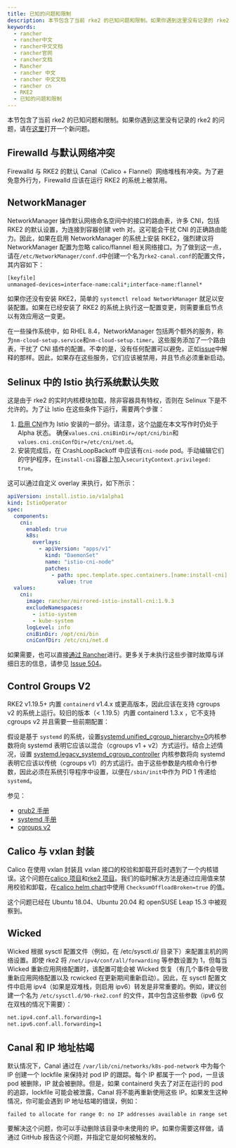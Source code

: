 ```yaml
---
title: 已知的问题和限制
description: 本节包含了当前 rke2 的已知问题和限制。如果你遇到这里没有记录的 rke2 的问题，请在[这里](https://github.com/rancher/rke2/issues)打开一个新问题。
keywords:
  - rancher
  - rancher中文
  - rancher中文文档
  - rancher官网
  - rancher文档
  - Rancher
  - rancher 中文
  - rancher 中文文档
  - rancher cn
  - RKE2
  - 已知的问题和限制
---
```


本节包含了当前 rke2 的已知问题和限制。如果你遇到这里没有记录的 rke2 的问题，请在[这里](https://github.com/rancher/rke2/issues)打开一个新问题。

## Firewalld 与默认网络冲突

Firewalld 与 RKE2 的默认 Canal（Calico + Flannel）网络堆栈有冲突。为了避免意外行为，Firewalld 应该在运行 RKE2 的系统上被禁用。

## NetworkManager

NetworkManager 操作默认网络命名空间中的接口的路由表，许多 CNI，包括 RKE2 的默认设置，为连接到容器创建 veth 对。这可能会干扰 CNI 的正确路由能力。因此，如果在启用 NetworkManager 的系统上安装 RKE2，强烈建议将 NetworkManager 配置为忽略 calico/flannel 相关网络接口。为了做到这一点，请在`/etc/NetworkManager/conf.d`中创建一个名为`rke2-canal.conf`的配置文件，其内容如下：

```bash
[keyfile]
unmanaged-devices=interface-name:cali*;interface-name:flannel*
```

如果你还没有安装 RKE2，简单的 `systemctl reload NetworkManager` 就足以安装配置。如果在已经安装了 RKE2 的系统上执行这一配置变更，则需要重启节点以有效应用这一变更。

在一些操作系统中，如 RHEL 8.4，NetworkManager 包括两个额外的服务，称为`nm-cloud-setup.service`和`nm-cloud-setup.timer`。这些服务添加了一个路由表，干扰了 CNI 插件的配置。不幸的是，没有任何配置可以避免，正如[issue](https://github.com/rancher/rke2/issues/1053)中解释的那样。因此，如果存在这些服务，它们应该被禁用，并且节点必须重新启动。

## Selinux 中的 Istio 执行系统默认失败

这是由于 rke2 的实时内核模块加载，除非容器具有特权，否则在 Selinux 下是不允许的。为了让 Istio 在这些条件下运行，需要两个步骤：

1. [启用 CNI](https://istio.io/latest/docs/setup/additional-setup/cni/)作为 Istio 安装的一部分。请注意，这个[功能](https://istio.io/latest/about/feature-stages/)在本文写作时仍处于 Alpha 状态。 确保`values.cni.cniBinDir=/opt/cni/bin`和`values.cni.cniConfDir=/etc/cni/net.d`。
2. 安装完成后，在 CrashLoopBackoff 中应该有`cni-node` pod。手动编辑它们的守护程序，在`install-cni`容器上加入`securityContext.privileged: true`。

这可以通过自定义 overlay 来执行，如下所示：

```yaml
apiVersion: install.istio.io/v1alpha1
kind: IstioOperator
spec:
  components:
    cni:
      enabled: true
      k8s:
        overlays:
          - apiVersion: "apps/v1"
            kind: "DaemonSet"
            name: "istio-cni-node"
            patches:
              - path: spec.template.spec.containers.[name:install-cni].securityContext.privileged
                value: true
  values:
    cni:
      image: rancher/mirrored-istio-install-cni:1.9.3
      excludeNamespaces:
        - istio-system
        - kube-system
      logLevel: info
      cniBinDir: /opt/cni/bin
      cniConfDir: /etc/cni/net.d
```

如果需要，也可以直接[通过 Rancher](https://github.com/rancher/rancher/issues/27377#issuecomment-739075400)进行。更多关于未执行这些步骤时故障与详细日志的信息，请参见 [Issue 504](https://github.com/rancher/rke2/issues/504)。

## Control Groups V2

RKE2 v1.19.5+ 内置 `containerd` v1.4.x 或更高版本，因此应该在支持 cgroups v2 的系统上运行。较旧的版本（< 1.19.5）内置 containerd 1.3.x ，它不支持 cgroups v2 并且需要一些前期配置：

假设是基于 `systemd` 的系统，设置[systemd.unified_cgroup_hierarchy=0](https://www.freedesktop.org/software/systemd/man/systemd.html#systemd.unified_cgroup_hierarchy)内核参数将向 systemd 表明它应该以混合（cgroups v1 + v2）方式运行。结合上述情况，设置 [systemd.legacy_systemd_cgroup_controller](https://www.freedesktop.org/software/systemd/man/systemd.html#systemd.legacy_systemd_cgroup_controller) 内核参数将向 systemd 表明它应该以传统（cgroups v1）的方式运行。由于这些参数是内核命令行参数，因此必须在系统引导程序中设置，以便在`/sbin/init`中作为 PID 1 传递给`systemd`。

参见：

- [grub2 手册](https://www.gnu.org/software/grub/manual/grub/grub.html#linux)
- [systemd 手册](https://www.freedesktop.org/software/systemd/man/systemd.html#Kernel%20Command%20Line)
- [cgroups v2](https://www.kernel.org/doc/html/latest/admin-guide/cgroup-v2.html)

## Calico 与 vxlan 封装

Calico 在使用 vxlan 封装且 vxlan 接口的校验和卸载开启时遇到了一个内核错误。这个问题在[calico 项目](https://github.com/projectcalico/calico/issues/3145)和[rke2 项目](https://github.com/rancher/rke2/issues/1541)。我们的临时解决方法是通过应用值来禁用校验和卸载，在[calico helm chart](https://github.com/rancher/rke2-charts/blob/main/charts/rke2-calico/rke2-calico/v3.19.2-203/values.yaml#L51-L53)中使用 `ChecksumOffloadBroken=true` 的值。

这个问题已经在 Ubuntu 18.04、Ubuntu 20.04 和 openSUSE Leap 15.3 中被观察到。

## Wicked

Wicked 根据 sysctl 配置文件（例如，在 /etc/sysctl.d/ 目录下）来配置主机的网络设置。即使 rke2 将 `/net/ipv4/conf/all/forwarding` 等参数设置为 1，但每当 Wicked 重新应用网络配置时，该配置可能会被 Wicked 恢复（有几个事件会导致重新应用网络配置以及 rcwicked 在更新期间重新启动）。因此，在 sysctl 配置文件中启用 ipv4（如果是双堆栈，则启用 ipv6）转发是非常重要的。例如，建议创建一个名为 `/etc/sysctl.d/90-rke2.conf` 的文件，其中包含这些参数（ipv6 仅在双栈的情况下需要）：

```bash
net.ipv4.conf.all.forwarding=1
net.ipv6.conf.all.forwarding=1
```

## Canal 和 IP 地址枯竭

默认情况下，Canal 通过在 `/var/lib/cni/networks/k8s-pod-network` 中为每个 IP 创建一个 lockfile 来保持对 pod IP 的跟踪。每个 IP 都属于一个 pod，一旦该 pod 被删除，IP 就会被删除。但是，如果 containerd 失去了对正在运行的 pod 的追踪，lockfile 可能会被泄露，Canal 将不能再重新使用这些 IP。如果发生这种情况，你可能会遇到 IP 地址枯竭的错误，例如：

```console
failed to allocate for range 0: no IP addresses available in range set
```

要解决这个问题，你可以手动删除该目录中未使用的 IP。如果你需要这样做，请通过 GitHub 报告这个问题，并指定它是如何被触发的。